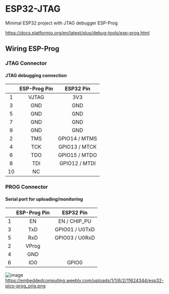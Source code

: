 # ESP32-JTAG
Minimal ESP32 project with JTAG debugger ESP-Prog

https://docs.platformio.org/en/latest/plus/debug-tools/esp-prog.html

## Wiring ESP-Prog

### JTAG Connector
#### JTAG debugging connection

|| ESP-Prog Pin | ESP32 Pin     |
|:-: |    :-:   |    :-:        |
| 1  | VJTAG    | 3V3           |
| 3  | GND      | GND           |
| 5  | GND      | GND           |
| 7  | GND      | GND           |
| 9  | GND      | GND           |
| 2  | TMS      | GPIO14 / MTMS |
| 4  | TCK      | GPIO13 / MTCK |
| 6  | TDO      | GPIO15 / MTDO |
| 8  | TDI      | GPIO12 / MTDI |
| 10 | NC       |               |



### PROG Connector
#### Serial port for uploading/monitoring

|| ESP-Prog Pin | ESP32 Pin      |
| :-: |    :-:  |    :-:         |
| 1   | EN      | EN / CHIP_PU   |
| 3   | TxD     | GPIO01 / U0TxD |
| 5   | RxD     | GPIO03 / U0RxD |
| 2   | VProg   |                |
| 4   | GND     |                |
| 6   | IO0     | GPIO0          |


![image](https://embeddedcomputing.weebly.com/uploads/1/1/6/2/11624344/esp32-pico-prog_orig.png)
https://embeddedcomputing.weebly.com/uploads/1/1/6/2/11624344/esp32-pico-prog_orig.png


